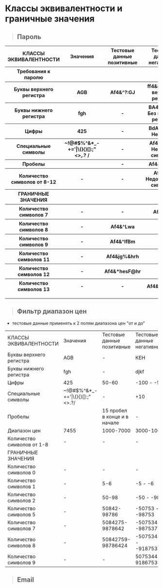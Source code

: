 # Классы эквивалентности и граничные значения

> ## Пароль

<table style='width:100%' >
    <thead>
      <tr align='center'>
        <th >КЛАССЫ ЭКВИВАЛЕНТНОСТИ</th>
        <th>Значения</th>
        <th>Тестовые данные позитивные</th>
        <th>Тестовые данные негативные</th>
      </tr>
      <tr align='center'>
        <th >Требования к паролю </th>
        <th></th>
        <th></th>
        <th></th>
      </tr>
        <tr align='center'>
        <th >Буквы верхнего регистра</th>
        <th>AGB</th>
        <th>Af4&^?:GJ</th>
        <th>ff4&#kds Без верхнего регистра</th>
      </tr>
      <tr align='center'>
        <th >Буквы нижнего регистра</th>
        <th>fgh</th>
        <th>-</th>
        <th>ВА4&^GDFK Без нижнего регистра</th>
      </tr>
      <tr align='center'>
        <th >Цифры</th>
        <th>425</th>
        <th>-</th>
        <th>ВdА&^AGKs Нет цифр</th>
      </tr>
      <tr align='center'>
        <th >Cпециальные символы</th>
        <th>~!@#$%^&*_-+='|\(){}[]:;"<>,.? /</th>
        <th>-</th>
        <th>Af474kdws Нет спец. символов</th>
      </tr>
       <tr align='center'>
        <th >Пробелы</th>
        <th> </th>
        <th>-</th>
        <th>Af4&^  GJ sa</th>
      </tr>
      </tr>
       <tr align='center'>
        <th >Количество символов от 8-12</th>
        <th>-</th>
        <th>-</th>
        <th>Af4^fgd Недостаточно символов</th>
       <tr align='center'>
        <th>ГРАНИЧНЫЕ ЗНАЧЕНИЯ</th>
        <th></th>
        <th></th>
        <th></th>
      </tr>
       <tr align='center'>
        <th >Количество символов 7</th>
        <th>-</th>
        <th>-</th>
        <th>Af4^gds</th>
      </tr>
       <tr align='center'>
        <th >Количество символов 8</th>
        <th>-</th>
        <th>Af4&^Lwa</th>
        <th>-</th>
      </tr>
        <tr align='center'>
        <th >Количество символов 9</th>
        <th>-</th>
        <th>Af4&^lfBm</th>
        <th>-</th>
      </tr>
       <tr align='center'>
        <th >Количество символов 11</th>
        <th>-</th>
        <th>Af4&jg%&hrh</th>
        <th>-</th>
      </tr>
       <tr align='center'>
        <th >Количество символов 12</th>
        <th>-</th>
        <th>Af4&*hesF@hr</th>
        <th>-</th>
      </tr>
        <tr align='center'>
        <th >Количество символов 13</th>
        <th>-</th>
        <th>-</th>
        <th>Af4&_fs!.grhs</th>
      </tr>
  </thead>
</table>  

---

> ## Фильтр диапазон цен

* тестовые данные применять к 2 полям диапазона цен "от и до"

<table style='width:100%'>
<tbody>
<tr>
<td>КЛАССЫ ЭКВИВАЛЕНТНОСТИ</td>
<td> Значения</td>
<td> Тестовые данные позитивные</td>
<td> Тестовые данные негативные</td>
</tr>
<tr>
<td>Буквы верхнего регистра</td
><td> AGB</td>
<td> -</td>
<td> КЕН</td>
</tr>
<tr>
<td>Буквы нижнего регистра</td>
<td> fgh</td>
<td> -</td>
<td> djkf</td>
</tr>
<tr>
<td>Цифры</td>
<td> 425</td>
<td> 50-60</td>
<td> -100 - -50</td>
</tr>
<tr>
<td>Cпециальные символы</td>
<td> ~!@#$%^&*_-+='|\(){}[]:;"<>.?/ </td>
<td>- </td><td> +10</td></tr>
<tr>
<td>Пробелы</td>
<td> </td>
<td> 15 пробел в конце и в начале</td>
<td> -</td>
</tr>
<tr>
<td>Диапазон цен</td
><td> 7455</td>
<td> 1000-7000</td>
<td> 3000-1000</td>
</tr>
<tr>
<td>Количество символов от 1-8</td>
<td>-</td>
<td>-</td>
<td> -</td>
</tr>
<tr>
<td>ГРАНИЧНЫЕ ЗНАЧЕНИЯ </td>
<td> </td>
<td> </td>
<td> </td>
</tr>
<tr>
<td>Количество символов 0</td>
<td>-</td>
<td>-</td>
<td>-</td>
</tr>
<tr>
<td>Количество символов 1</td>
<td>-</td>
<td> 5-6</td>
<td> -5 - -6</td>
</tr>
<tr>
<td>Количество символов 2</td>
<td>-</td>
<td> 50-98</td>
<td> -50 - -98</td>
</tr>
<tr>
<td>Количество символов 5</td>
<td>-</td>
<td> 50842-98786</td>
<td> -50753 - -98753</td>
</tr>
<tr>
<td>Количество символов 7</td>
<td>-</td>
<td> 5084275-9878642</td>
<td> -5075342 - -9875375</td>
</tr>
<tr>
<td>Количество символов 8</td>
<td>-</td>
<td> 50842759-98786424</td>
<td> -50753422 - -91875375</td>
</tr>
<tr>
<td>Количество символов 9</td>
<td>-</td>
<td>-</td>
<td> 507534422-918675375</td>
</tr>
</tbody>
</table>

> ## Email